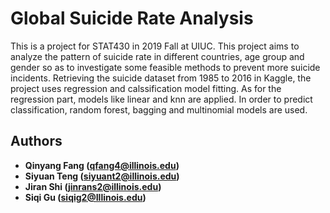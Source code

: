# Global Suicide Rate Analysis

This is a project for STAT430 in 2019 Fall at UIUC. This project aims to analyze the pattern of suicide rate in different countries, age group and gender so as to investigate some feasible methods to prevent more suicide incidents. Retrieving the suicide dataset from 1985 to 2016 in Kaggle, the project uses regression and calssification model fitting. As for the regression part, models like linear and knn are applied. In order to predict classification, random forest, bagging and multinomial models are used.

## Authors

* **Qinyang Fang (qfang4@illinois.edu)** 
* **Siyuan Teng (siyuant2@illinois.edu)**
* **Jiran Shi (jinrans2@illinois.edu)**
* **Siqi Gu (siqig2@Illinois.edu)**
